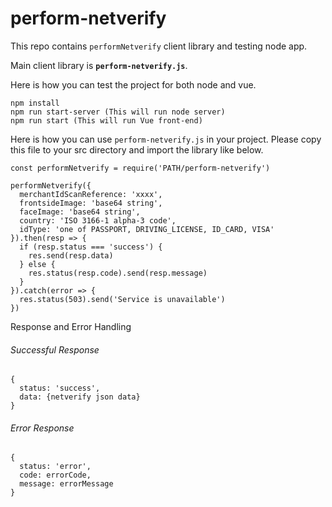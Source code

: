 # perform-netverify

This repo contains `performNetverify` client library and testing node app.

Main client library is **`perform-netverify.js`**.

Here is how you can test the project for both node and vue.

```
npm install
npm run start-server (This will run node server)
npm run start (This will run Vue front-end)
```

Here is how you can use `perform-netverify.js` in your project.
Please copy this file to your src directory and import the library like below.

```
const performNetverify = require('PATH/perform-netverify')

performNetverify({
  merchantIdScanReference: 'xxxx',
  frontsideImage: 'base64 string',
  faceImage: 'base64 string',
  country: 'ISO 3166-1 alpha-3 code',
  idType: 'one of PASSPORT, DRIVING_LICENSE, ID_CARD, VISA'
}).then(resp => {
  if (resp.status === 'success') {
    res.send(resp.data)
  } else {
    res.status(resp.code).send(resp.message)
  }
}).catch(error => {
  res.status(503).send('Service is unavailable')
})
```

Response and Error Handling

###### Successful Response
```
{
  status: 'success',
  data: {netverify json data}
}
```

###### Error Response
```
{
  status: 'error',
  code: errorCode,
  message: errorMessage
}
```
